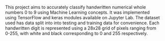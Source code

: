 This project aims to accurately classify handwritten numerical whole numbers 0 to 9 using Machine Learning concepts. 
It was implemented using TensorFlow and keras modules available on Jupyter Lab.
The dataset used has data split into into testing and training data for convenience.
Each handwritten digit is represented using a 28x28 grid of pixels ranging from 0-255, with white and black corresponding to 0 and 255 respectively.
